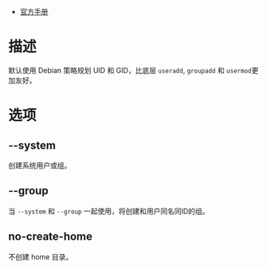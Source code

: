 * [官方手册](http://manpages.ubuntu.com/manpages/bionic/man9/adduser.8.html?_ga=2.249074567.107370345.1562717863-810751809.1562717863)

# 描述
默认使用 Debian 策略规划 UID 和 GID，比底层 `useradd`, `groupadd` 和 `usermod`更加友好。  

# 选项
## --system
创建系统用户或组。  

## --group
当 `--system` 和 `--group` 一起使用，将创建和用户同名同ID的组。  

## no-create-home
不创建 home 目录。  
